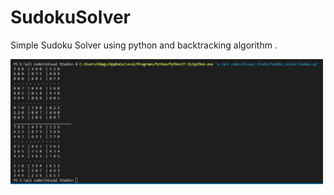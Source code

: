 # SudokuSolver
Simple Sudoku Solver using python and backtracking algorithm .

<img src="./Example.JPG" alt="snake2" width="500">
